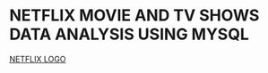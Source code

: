 # NETFLIX MOVIE AND TV SHOWS DATA ANALYSIS USING MYSQL
[NETFLIX LOGO](https://github.com/heisenberg904-star/netflix_sql/blob/main/NETFLIX_LOGO.jpg)

